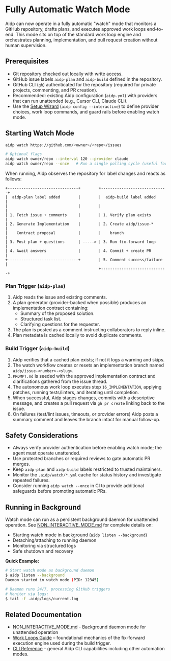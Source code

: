 # Fully Automatic Watch Mode

Aidp can now operate in a fully automatic "watch" mode that monitors a GitHub
repository, drafts plans, and executes approved work loops end-to-end. This
mode sits on top of the standard work loop engine and orchestrates planning,
implementation, and pull request creation without human supervision.

## Prerequisites

- Git repository checked out locally with write access.
- GitHub issue labels `aidp-plan` and `aidp-build` defined in the repository.
- GitHub CLI (`gh`) authenticated for the repository (required for private
  projects, commenting, and PR creation).
- Recommended: existing Aidp configuration (`aidp.yml`) with providers that can
  run unattended (e.g., Cursor CLI, Claude CLI).
- Use the [Setup Wizard](SETUP_WIZARD.md) (`aidp config --interactive`) to
  define provider choices, work loop commands, and guard rails before enabling
  watch mode.

## Starting Watch Mode

```bash
aidp watch https://github.com/<owner>/<repo>/issues

# Optional flags
aidp watch owner/repo --interval 120 --provider claude
aidp watch owner/repo --once   # Run a single polling cycle (useful for CI)
```

When running, Aidp observes the repository for label changes and reacts as
follows:

```text
+-------------------------------+        +-----------------------------+
|  aidp-plan label added        |        |  aidp-build label added     |
|                               |        |                             |
| 1. Fetch issue + comments     |        | 1. Verify plan exists       |
| 2. Generate Implementation    |        | 2. Create aidp/issue-*      |
|    Contract proposal          |        |    branch                   |
| 3. Post plan + questions      | -----> | 3. Run fix-forward loop     |
| 4. Await answers              |        | 4. Commit + create PR       |
+-------------------------------+        | 5. Comment success/failure  |
                                         +-----------------------------+
```

### Plan Trigger (`aidp-plan`)

1. Aidp reads the issue and existing comments.
2. A plan generator (provider-backed when possible) produces an implementation
   contract containing:
   - Summary of the proposed solution.
   - Structured task list.
   - Clarifying questions for the requester.
3. The plan is posted as a comment instructing collaborators to reply inline.
4. Plan metadata is cached locally to avoid duplicate comments.

### Build Trigger (`aidp-build`)

1. Aidp verifies that a cached plan exists; if not it logs a warning and skips.
2. The watch workflow creates or resets an implementation branch named
   `aidp/issue-<number>-<slug>`.
3. `PROMPT.md` is seeded with the approved implementation contract and
   clarifications gathered from the issue thread.
4. The autonomous work loop executes step `16_IMPLEMENTATION`, applying patches,
   running tests/linters, and iterating until completion.
5. When successful, Aidp stages changes, commits with a descriptive message, and
   creates a pull request via `gh pr create` linking back to the issue.
6. On failures (test/lint issues, timeouts, or provider errors) Aidp posts a
   summary comment and leaves the branch intact for manual follow-up.

## Safety Considerations

- Always verify provider authentication before enabling watch mode; the agent
  must operate unattended.
- Use protected branches or required reviews to gate automatic PR merges.
- Keep `aidp-plan` and `aidp-build` labels restricted to trusted maintainers.
- Monitor the `.aidp/watch/*.yml` cache for status history and investigate
  repeated failures.
- Consider running `aidp watch --once` in CI to provide additional safeguards
  before promoting automatic PRs.

## Running in Background

Watch mode can run as a persistent background daemon for unattended operation. See [NON_INTERACTIVE_MODE.md](NON_INTERACTIVE_MODE.md) for complete details on:

- Starting watch mode in background (`aidp listen --background`)
- Detaching/attaching to running daemon
- Monitoring via structured logs
- Safe shutdown and recovery

**Quick Example:**

```bash
# Start watch mode as background daemon
$ aidp listen --background
Daemon started in watch mode (PID: 12345)

# Daemon runs 24/7, processing GitHub triggers
# Monitor via logs:
$ tail -f .aidp/logs/current.log
```

## Related Documentation

- [NON_INTERACTIVE_MODE.md](NON_INTERACTIVE_MODE.md) - Background daemon mode for unattended operation
- [Work Loops Guide](WORK_LOOPS_GUIDE.md) – foundational mechanics of the
  fix-forward execution engine used during the build trigger.
- [CLI Reference](../README.md) – general Aidp CLI capabilities including other
  automation modes.
